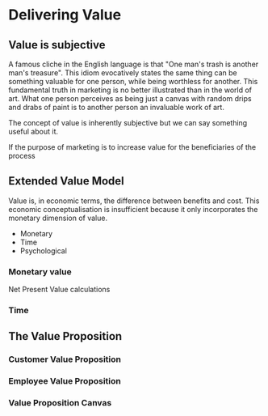 # Delivering Value

## Value is subjective
A famous cliche in the English language is that "One man's trash is another man's treasure". This idiom evocatively states the same thing can be something valuable for one person, while being worthless for another. This fundamental truth in marketing is no better illustrated than in the world of art. What one person perceives as being just a canvas with random drips and drabs of paint is to another person an invaluable work of art. 


The concept of value is inherently subjective but we can say something useful about it. 

If the purpose of marketing is to increase value for the beneficiaries of the process

## Extended Value Model
Value is, in economic terms, the difference between benefits and cost. This economic conceptualisation is insufficient because it only incorporates the monetary dimension of value.

- Monetary
- Time
- Psychological

### Monetary value
Net Present Value calculations

### Time 

## The Value Proposition

### Customer Value Proposition

### Employee Value Proposition

### Value Proposition Canvas
